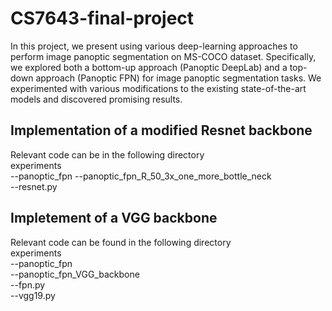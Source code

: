 # CS7643-final-project



In this project, we present using various deep-learning approaches to perform image panoptic segmentation on MS-COCO dataset. Specifically, we explored both a bottom-up approach (Panoptic DeepLab) and a top-down approach (Panoptic FPN) for image panoptic segmentation tasks. We experimented with various modifications to the existing state-of-the-art models and discovered promising results. 

## Implementation of a modified Resnet backbone 

Relevant code can be in the following directory  
experiments  
  --panoptic_fpn
    --panoptic_fpn_R_50_3x_one_more_bottle_neck  
      --resnet.py
    
## Impletement of a VGG backbone 

Relevant code can be found in the following directory  
  experiments  
  --panoptic_fpn  
    --panoptic_fpn_VGG_backbone  
      --fpn.py  
      --vgg19.py
